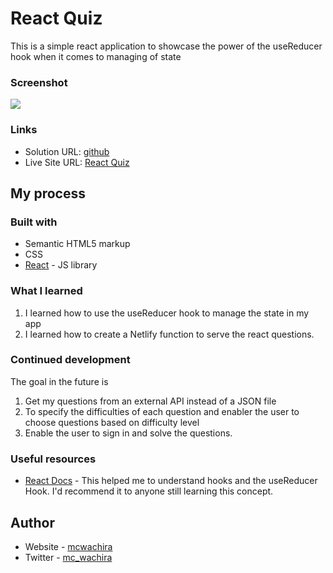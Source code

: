 # React Quiz

This is a simple react application to showcase the power of the useReducer hook when it comes to managing of state



### Screenshot

![](./screenshot/react-quiz.gif)



### Links

- Solution URL: [github](https://github.com/mcwachira/react-quiz)
- Live Site URL: [React Quiz](https://react-questions-app.netlify.app/)

## My process

### Built with

- Semantic HTML5 markup
- CSS
- [React](https://reactjs.org/) - JS library


### What I learned

1. I learned how to use the useReducer hook to manage the state in my app
2. I learned how to create a Netlify function to serve  the react questions.




### Continued development

The goal in the future is 
1. Get my questions from an external API instead of a JSON file
2. To specify the difficulties of each question and enabler the user to choose questions based on difficulty level
3. Enable the user to sign in and solve the questions. 
### Useful resources

- [React Docs](https://www.react.com) - This helped me to understand hooks and the useReducer Hook. I'd recommend it to anyone still learning this concept.



## Author

- Website - [mcwachira](https://www.mcwachira.com)
- Twitter - [mc_wachira](https://www.twitter.com/mc_wachira)

